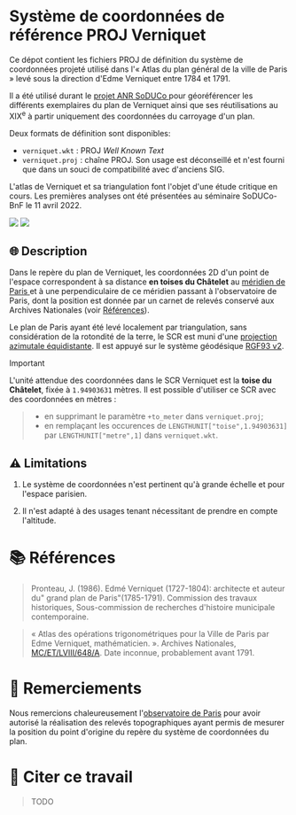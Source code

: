 # Système de coordonnées de référence PROJ Verniquet

Ce dépot contient les fichiers PROJ de définition du système de coordonnées projeté utilisé dans l'« Atlas du plan général de la ville de Paris » levé sous la direction d'Edme Verniquet entre 1784 et 1791.

Il a été utilisé durant le [projet ANR SoDUCo ](https://soduco.github.io/) pour géoréférencer les différents exemplaires du plan de Verniquet ainsi que ses réutilisations au XIX<sup>e</sup> à partir uniquement des coordonnées du carroyage d'un plan.

Deux formats de définition sont disponibles:
- `verniquet.wkt` : PROJ *Well Known Text*
- `verniquet.proj` : chaîne PROJ. Son usage est déconseillé et n'est fourni que dans un souci de compatibilité avec d'anciens SIG.

L'atlas de Verniquet et sa triangulation font l'objet d'une étude critique en cours. Les premières analyses ont été présentées au séminaire SoDUCo-BnF le 11 avril 2022.

 [![](https://img.shields.io/badge/HAL-Presentation-red)](...) [![](https://img.shields.io/badge/PDF-Presentation-blue)](./supplementary/SODUCO_seminar_2-2022_04_02.pdf)

## 🌐 Description 

Dans le repère du plan de Verniquet, les coordonnées 2D d'un point de l'espace correspondent à sa distance **en toises du Châtelet** au [méridien de Paris ](https://fr.wikipedia.org/wiki/M%C3%A9ridien_de_Paris) et à une perpendiculaire de ce méridien passant à l'observatoire de Paris, dont la position est donnée par un carnet de relevés conservé aux Archives Nationales (voir [Références](#références)).

Le plan de Paris ayant été levé localement par triangulation, sans considération de la rotondité de la terre, le SCR est muni d'une [projection azimutale équidistante](https://en.wikipedia.org/wiki/Azimuthal_equidistant_projection).
Il est appuyé sur le système géodésique [RGF93 v2](https://epsg.io/9776).

> [!IMPORTANT]  
L'unité attendue des coordonnées dans le SCR Verniquet est la **toise du Châtelet**, fixée à `1.94903631` mètres. Il est possible d'utiliser ce SCR avec des coordonnées en mètres :
> - en supprimant le paramètre `+to_meter` dans `verniquet.proj`;
> - en remplaçant les occurences de `LENGTHUNIT["toise",1.94903631]` par `LENGTHUNIT["metre",1]` dans `verniquet.wkt`.

## ⚠️ Limitations

1. Le système de coordonnées n'est pertinent qu'à grande échelle et pour l'espace parisien.

3. Il n'est adapté à des usages tenant nécessitant de prendre en compte l'altitude.


# 📚 Références
> Pronteau, J. (1986). Edmé Verniquet (1727-1804): architecte et auteur du" grand plan de Paris"(1785-1791). Commission des travaux historiques, Sous-commission de recherches d'histoire municipale contemporaine.

> « Atlas des opérations trigonométriques pour la Ville de Paris par Edme Verniquet, mathématicien. ». Archives Nationales, [MC/ET/LVIII/648/A](https://www.siv.archives-nationales.culture.gouv.fr/siv/rechercheconsultation/consultation/ir/consultationIR.action?irId=FRAN_IR_054362&udId=c-9jd6kmfjf-z7pptc8ktikb&details=true&gotoArchivesNums=false&auSeinIR=true). Date inconnue, probablement avant 1791.


# 🙏 Remerciements
Nous remercions chaleureusement l'[observatoire de Paris](https://www.observatoiredeparis.psl.eu/) pour avoir autorisé la réalisation des relevés topographiques ayant permis de mesurer la position du point d'origine du repère du système de coordonnées du plan.

# 💬 Citer ce travail
> TODO
